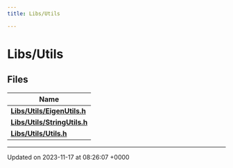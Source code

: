 ```yaml
---
title: Libs/Utils

---
```


# Libs/Utils



## Files

| Name           |
| -------------- |
| **[Libs/Utils/EigenUtils.h](../Files/EigenUtils_8h.md#file-eigenutils.h)**  |
| **[Libs/Utils/StringUtils.h](../Files/StringUtils_8h.md#file-stringutils.h)**  |
| **[Libs/Utils/Utils.h](../Files/Utils_8h.md#file-utils.h)**  |






-------------------------------

Updated on 2023-11-17 at 08:26:07 +0000
